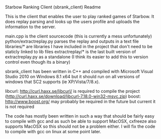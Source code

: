 Starbow Ranking Client (sbrank_client) Readme

This is the client that enables the user to play ranked games of Starbow.
It does replay parsing and looks up the users profile and uploads the information to the server.

main.cpp is the client sourcecode (this is currently a mess unfortunately)
python/extractreplay.py parses the replay and outputs in a text file
libraries/* are libraries I have included in the project that don't need to be staticly linked to lib files
extractreplay/* is the last built version of extractreplay.py as a standalone (I think its easier to add this to version control even though its a binary)


sbrank_client has been written in C++ and compiled with Microsoft Visual Studio 2010 on Windows 8.1 x64 but it should run on 
all versions of windows that SC2 supports (ie XP/Vista/7/8.x).

libcurl: http://curl.haxx.se/libcurl/ is required to compile the project (http://curl.haxx.se/download/libcurl-7.18.0-win32-msvc.zip)
boost: http://www.boost.org/ may probably be required in the future but current it is not required

The code has mostly been written in such a way that should be fairly easy to compile with gcc and as such be able to support MacOSX,
cxfreeze also supports MacOSX so this should not be a problem either. I will fix the code to compile with gcc on linux at some point later.
